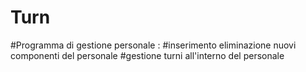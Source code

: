 # Turn

#Programma di gestione personale :
#inserimento eliminazione nuovi componenti del personale
#gestione turni all'interno del personale
